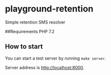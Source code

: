 # playground-retention
Simple retention SMS resolver

##Requirements
PHP 7.2

## How to start
You can start a test server by running `make server`.

Server address is [http://localhost:8000](http://localhost:8000).
